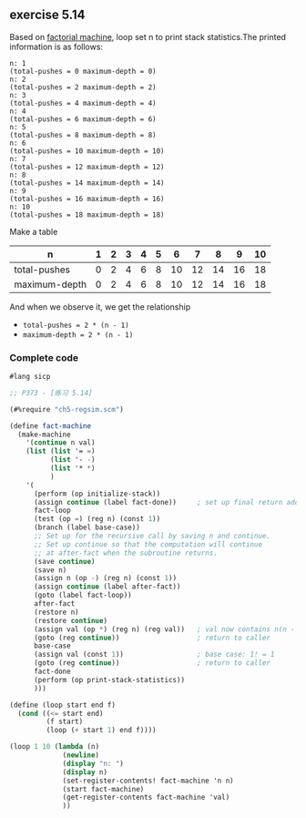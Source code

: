 ## exercise 5.14

Based on [factorial machine](./fact-machine.scm), loop set n to print stack statistics.The printed information is as follows:

```
n: 1
(total-pushes = 0 maximum-depth = 0)
n: 2
(total-pushes = 2 maximum-depth = 2)
n: 3
(total-pushes = 4 maximum-depth = 4)
n: 4
(total-pushes = 6 maximum-depth = 6)
n: 5
(total-pushes = 8 maximum-depth = 8)
n: 6
(total-pushes = 10 maximum-depth = 10)
n: 7
(total-pushes = 12 maximum-depth = 12)
n: 8
(total-pushes = 14 maximum-depth = 14)
n: 9
(total-pushes = 16 maximum-depth = 16)
n: 10
(total-pushes = 18 maximum-depth = 18)
```

Make a table

|  n            | 1  | 2  | 3  | 4  | 5  | 6  | 7  | 8  | 9  | 10 |
|-------------- |----|----|----|----|----|----|----|----|----|----|
| total-pushes  | 0  | 2  | 4  | 6  | 8  | 10 | 12 | 14 | 16 | 18 |
| maximum-depth | 0  | 2  | 4  | 6  | 8  | 10 | 12 | 14 | 16 | 18 |

And when we observe it, we get the relationship

* `total-pushes = 2 * (n - 1)`
* `maximum-depth = 2 * (n - 1)`

### Complete code
```Scheme
#lang sicp

;; P373 - [练习 5.14]

(#%require "ch5-regsim.scm")

(define fact-machine
  (make-machine
    '(continue n val)
    (list (list '= =)
          (list '- -)
          (list '* *)
          )
    '(
      (perform (op initialize-stack))
      (assign continue (label fact-done))     ; set up final return address
      fact-loop
      (test (op =) (reg n) (const 1))
      (branch (label base-case))
      ;; Set up for the recursive call by saving n and continue.
      ;; Set up continue so that the computation will continue
      ;; at after-fact when the subroutine returns.
      (save continue)
      (save n)
      (assign n (op -) (reg n) (const 1))
      (assign continue (label after-fact))
      (goto (label fact-loop))
      after-fact
      (restore n)
      (restore continue)
      (assign val (op *) (reg n) (reg val))   ; val now contains n(n - 1)!
      (goto (reg continue))                   ; return to caller
      base-case
      (assign val (const 1))                  ; base case: 1! = 1
      (goto (reg continue))                   ; return to caller
      fact-done
      (perform (op print-stack-statistics))
      )))

(define (loop start end f)
  (cond ((<= start end) 
         (f start)
         (loop (+ start 1) end f))))

(loop 1 10 (lambda (n)
             (newline)
             (display "n: ")
             (display n)
             (set-register-contents! fact-machine 'n n)
             (start fact-machine)
             (get-register-contents fact-machine 'val)
             ))
```
